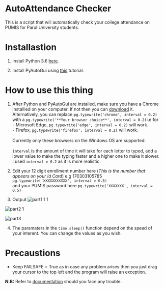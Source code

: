 # AutoAttendance Checker 
This is a script that will automatically check your college attendance on PUMIS for Parul University students.
# Installastion 
1. Install Python 3.6 [here](https://www.python.org/downloads/release/python-364/).

2. Install PyAutoGui using [this](https://github.com/asweigart/pyautogui/blob/master/README.md) tutorial.

# How to use this thing
1. After Python and PyAutoGui are installed, make sure you have a Chrome installled on your computer. If not then you can [download](https://www.google.com/chrome/) it. Alternatively, you can replace `pg.typewrite('chrome', interval = 0.2)` with a `pg.typewrite('**Your browser choice**', interval = 0.2)`i.e for <br>- Microsoft Edge, `pg.typewrite('edge', interval = 0.2)` will work. <br>- Firefox, `pg.typewrite('firefox', interval = 0.2)` will work.<br>   
Currently only these browsers on the Windows OS are supported.<br><br>
`interval` is the amount of time it will take for each letter to typed, add a lower value to make the typing faster and a higher one to make it slower. I used `interval = 0.2` as it is more realistic.
            


2. Edit your 12 digit enrollment number here (*This is the number that appears on your Id Card*) e.g 170303105785
`pg.typewrite('XXXXXXXXXXX', interval = 0.5)` <br>and your PUMIS password here
`pg.typewrite('XXXXXXX', interval = 0.5)`


3. Output
![part1 1 1](https://user-images.githubusercontent.com/25641936/38186609-792ca00a-3671-11e8-9a95-a702270bb971.gif)

![part2 1](https://user-images.githubusercontent.com/25641936/38186649-9911114e-3671-11e8-8308-acd635606131.gif)

![part3](https://user-images.githubusercontent.com/25641936/38186440-af37d468-3670-11e8-86d9-57c87cd925c2.gif)


4. The paramaters in the `time.sleep()` function depend on the speed of your interent. You can change the values as you wish.

# Precaustions
- Keep FAILSAFE = True as in case any problem arises then you just drag your cursor to the top left and the program will raise an exception.

**N.B:** Refer to [documentation](http://pyautogui.readthedocs.io/en/latest/) should you face any trouble.
